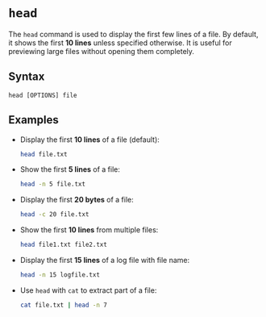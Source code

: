 # **`head`**  

The `head` command is used to display the first few lines of a file. By default, it shows the first **10 lines** unless specified otherwise. It is useful for previewing large files without opening them completely.  


## **Syntax**  
```
head [OPTIONS] file
```

## **Examples**  

- Display the first **10 lines** of a file (default):  
  ```bash
  head file.txt
  ```

- Show the first **5 lines** of a file:  
  ```bash
  head -n 5 file.txt
  ```

- Display the first **20 bytes** of a file:  
  ```bash
  head -c 20 file.txt
  ```

- Show the first **10 lines** from multiple files:  
  ```bash
  head file1.txt file2.txt
  ```

- Display the first **15 lines** of a log file with file name:  
  ```bash
  head -n 15 logfile.txt
  ```

- Use `head` with `cat` to extract part of a file:  
  ```bash
  cat file.txt | head -n 7
  ```

